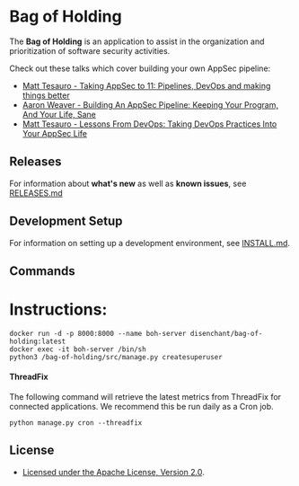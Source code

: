 # Bag of Holding

The **Bag of Holding** is an application to assist in the organization and prioritization of software security activities.

Check out these talks which cover building your own AppSec pipeline:
* [Matt Tesauro - Taking AppSec to 11: Pipelines, DevOps and making things better](https://www.youtube.com/watch?v=LfVhB3EiDDs)
* [Aaron Weaver - Building An AppSec Pipeline: Keeping Your Program, And Your Life, Sane](https://www.youtube.com/watch?v=1CDSOSl4DQU)
* [Matt Tesauro - Lessons From DevOps: Taking DevOps Practices Into Your AppSec Life](https://www.youtube.com/watch?v=tDnyFitE0y4)

## Releases

For information about **what's new** as well as **known issues**, see [RELEASES.md](RELEASES.md)

## Development Setup

For information on setting up a development environment, see [INSTALL.md](INSTALL.md).

## Commands
# Instructions:
```
docker run -d -p 8000:8000 --name boh-server disenchant/bag-of-holding:latest
docker exec -it boh-server /bin/sh
python3 /bag-of-holding/src/manage.py createsuperuser
```

#### ThreadFix
The following command will retrieve the latest metrics from ThreadFix for connected applications. We recommend this be run daily as a Cron job.

```
python manage.py cron --threadfix
```

## License

* [Licensed under the Apache License, Version 2.0](LICENSE.md).
